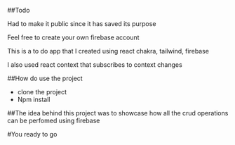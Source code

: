 ##Todo
<p> Had to make it public since it has saved its purpose</p>
<p>Feel free to create your own firebase account</p>
<p>This is a to do app that I created using react chakra, tailwind, firebase</p>
<p> I also used react context that subscribes to context changes</p>

##How do use the project
<ul>
<li>clone the project</li>
<li> Npm install</li>
</ul>

##The idea behind this project was to showcase how all the crud operations can be perfomed using firebase

#You ready to go
